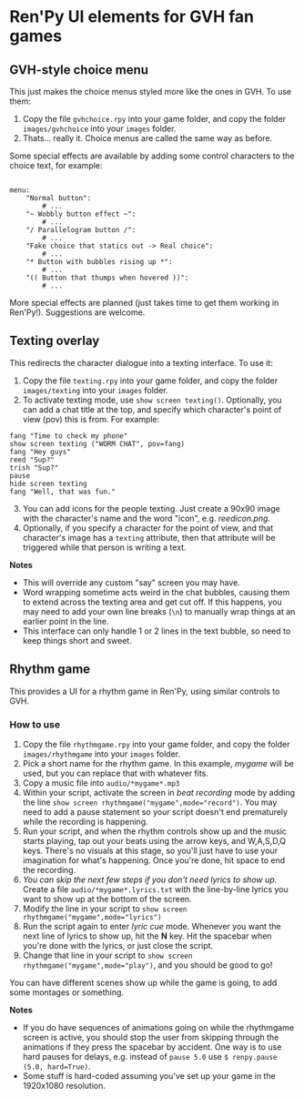 # Ren'Py UI elements for GVH fan games

## GVH-style choice menu

This just makes the choice menus styled more like the ones in GVH.  To use them:
1. Copy the file `gvhchoice.rpy` into your game folder, and copy the folder `images/gvhchoice` into your `images` folder.
2. Thats... really it.  Choice menus are called the same way as before.

Some special effects are available by adding some control characters to the choice text, for example:
```renpy

menu:
    "Normal button":
        # ...
    "~ Wobbly button effect ~":
        # ...
    "/ Parallelogram button /":
        # ...
    "Fake choice that statics out -> Real choice":
        # ...
    "* Button with bubbles rising up *":
        # ...
    "(( Button that thumps when hovered ))":
        # ...
```

More special effects are planned (just takes time to get them working in Ren'Py!).  Suggestions are welcome.

## Texting overlay

This redirects the character dialogue into a texting interface.  To use it:
1. Copy the file `texting.rpy` into your game folder, and copy the folder `images/texting` into your `images` folder.
2. To activate texting mode, use `show screen texting()`.  Optionally, you can add a chat title at the top, and specify which character's point of view (pov) this is from.  For example:
```renpy
fang "Time to check my phone"
show screen texting ("WORM CHAT", pov=fang)
fang "Hey guys"
reed "Sup?"
trish "Sup?"
pause
hide screen texting
fang "Well, that was fun."
```
3. You can add icons for the people texting.  Just create a 90x90 image with the character's name and the word "icon", e.g. *reedicon.png*.
4. Optionally, if you specify a character for the point of view, and that character's image has a `texting` attribute, then that attribute will be triggered while that person is writing a text.

**Notes**
- This will override any custom "say" screen you may have.
- Word wrapping sometime acts weird in the chat bubbles, causing them to extend across the texting area and get cut off.  If this happens, you may need to add your own line breaks (`\n`) to manually wrap things at an earlier point in the line.
- This interface can only handle 1 or 2 lines in the text bubble, so need to keep things short and sweet.

## Rhythm game

This provides a UI for a rhythm game in Ren'Py, using similar controls to GVH.

### How to use

1. Copy the file `rhythmgame.rpy` into your game folder, and copy the folder `images/rhythmgame` into your `images` folder.
2. Pick a short name for the rhythm game.  In this example, *mygame* will be used, but you can replace that with whatever fits.
3. Copy a music file into `audio/*mygame*.mp3`
4. Within your script, activate the screen in *beat recording* mode by adding the line `show screen rhythmgame("mygame",mode="record")`.  You may need to add a pause statement so your script doesn't end prematurely while the recording is happening.
5. Run your script, and when the rhythm controls show up and the music starts playing, tap out your beats using the arrow keys, and W,A,S,D,Q keys.  There's no visuals at this stage, so you'll just have to use your imagination for what's happening.  Once you're done, hit space to end the recording.
6. *You can skip the next few steps if you don't need lyrics to show up.*  Create a file `audio/*mygame*.lyrics.txt` with the line-by-line lyrics you want to show up at the bottom of the screen.
7. Modify the line in your script to `show screen rhythmgame("mygame",mode="lyrics")`
8.  Run the script again to enter *lyric cue* mode.  Whenever you want the next line of lyrics to show up, hit the **N** key.  Hit the spacebar when you're done with the lyrics, or just close the script.
9.  Change that line in your script to `show screen rhythmgame("mygame",mode="play")`, and you should be good to go!

You can have different scenes show up while the game is going, to add some
montages or something.

**Notes**

- If you do have sequences of animations going on while the rhythmgame screen is active, you should stop the user from skipping through the animations if they press the spacebar by accident.  One way is to use hard pauses for delays, e.g. instead of `pause 5.0` use `$ renpy.pause (5.0, hard=True)`.
- Some stuff is hard-coded assuming you've set up your game in the 1920x1080 resolution.
